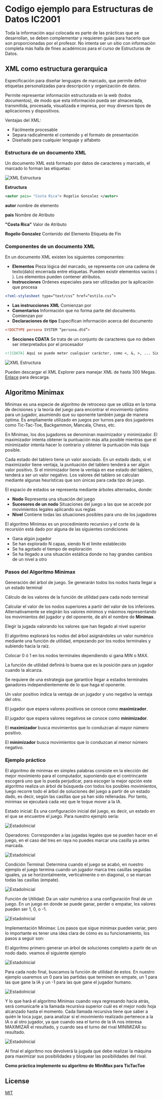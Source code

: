 # Codigo ejemplo para Estructuras de Datos IC2001

Toda la información aqui colocada es parte de las prácticas que se desarrollan, se deben complementar y requieren guías para hacerlo que son proporcionadas por el profesor. No intenta ser un sitio con información completa más halla de fines académicos para el curso de Estructuras de Datos.


## XML como estructura gerarquica
Especificación para diseñar lenguajes de marcado, que permite definir etiquetas personalizadas para descripción y organización de datos.

Permite representar información estructurada en la web (todos documentos), de modo que esta información pueda ser almacenada, transmitida, procesada, visualizada e impresa, por muy diversos tipos de aplicaciones y dispositivos.

Ventajas del XML:

* Fácilmente procesable
* Separa radicalmente el contenido y el formato de presentación
* Diseñado para cualquier lenguaje y alfabeto

### Estructura de un documento XML
Un documento XML está formado por datos de caracteres y marcado, el marcado lo forman las etiquetas:

![XML Estructura](/Codigo/Semana%208/img/img_2.jpg)

**Estructura**

```xml
<autor pais= "Costa Rica"> Rogelio Gonzalez </autor>
```

__autor__ nombre de elemento

__pais__ Nombre de Atributo

__"Costa Rica"__ Valor de Atributo

__Rogelio Gonzalez__ Contenido del Elemento
__</autor>__ Etiqueta de Fin

### Componentes de un documento XML
En un documento XML existen los siguientes componentes:

* **Elementos** Pieza lógica del marcado, se representa con una cadena de texto(dato) encerrada entre etiquetas. Pueden existir elementos vacíos (<br/>). Los elementos pueden contener atributos.
* **Instrucciones** Ordenes especiales para ser utilizadas por la aplicación que procesa

```xml
<?xml-stylesheet type=“text/css” href=“estilo.css”>
```

* **Las instrucciones XML**  Comienzan por <? Y terminan por ?>
* **Comentarios**  Información que no forma parte del documento. Comienzan por <!-- y terminan por -->
* **Declaraciones de tipo** Especifican información acerca del documento

```xml
<!DOCTYPE persona SYSTEM “persona.dtd”>
```

* **Secciones CDATA** Se trata de un conjunto de caracteres que no deben ser interpretados por el procesador

```xml
<![CDATA[ Aquí se puede meter cualquier carácter, como <, &, >, ... Sin que sean interpretados como marcación]]>
```

![XML Estructura](/Codigo/Semana%208/img/img_6.jpg)

Pueden descargar el XML Explorer para manejar XML de hasta 300 Megas. [Enlace](https://archive.codeplex.com/?p=xmlexplorer) para descarga.

## Algoritmo Minimax
Minimax es una especie de algoritmo de retroceso que se utiliza en la toma de decisiones y la teoría del juego para encontrar el movimiento óptimo para un jugador, asumiendo que su oponente también juega de manera óptima. Es ampliamente utilizado en juegos por turnos para dos jugadores como Tic-Tac-Toe, Backgammon, Mancala, Chess, etc.

En Minimax, los dos jugadores se denominan maximizador y minimizador. El maximizador intenta obtener la puntuación más alta posible mientras que el minimizador intenta hacer lo contrario y obtener la puntuación más baja posible.

Cada estado del tablero tiene un valor asociado. En un estado dado, si el maximizador tiene ventaja, la puntuación del tablero tenderá a ser algún valor positivo. Si el minimizador tiene la ventaja en ese estado del tablero, tenderá a ser un valor negativo. Los valores del tablero se calculan mediante algunas heurísticas que son únicas para cada tipo de juego.

El espacio de estados se representa mediante árboles alternados, donde:
* **Nodo** Representa una situación del juego
* **Sucesores de un nodo** Situaciones del juego a las que se accede por movimientos legales aplicando sus reglas
* **Nivel** Contiene todas las situaciones posibles para uno de los jugadores

El algoritmo Minimax es un procedimiento recursivo y el corte de la recursión está dado por alguna de las siguientes condiciones

* Gana algún jugador
* Se han explorado N capas, siendo N el límite establecido
* Se ha agotado el tiempo de exploración
* Se ha llegado a una situación estática donde no hay grandes cambios de un nivel a otro

### Pasos del Algoritmo Minimax

Generación del árbol de juego. Se generarán todos los nodos hasta llegar a un estado terminal

Cálculo de los valores de la función de utilidad para cada nodo terminal

Calcular el valor de los nodos superiores a partir del valor de los inferiores. Alternativamente se elegirán los valores mínimos y máximos representando los movimientos del jugador y del oponente, de ahí el nombre de **Minimax**.

Elegir la jugada valorando los valores que han llegado al nivel superior

El algoritmo explorará los nodos del árbol asignándoles un valor numérico mediante una función de utilidad, empezando por los nodos terminales y subiendo hacia la raíz. 

Colocar 0 ó 1 en los nodos terminales dependiendo si gana MIN o MAX.

La función de utilidad definirá lo buena que es la posición para un jugador cuando la alcanza.

Se requiere de una estrategia que garantice llegar a estados terminales ganadores independientemente de lo que haga el oponente.

Un valor positivo indica la ventaja de un jugador y uno negativo la ventaja del otro.

El jugador que espera valores positivos se conoce como **maximizador**.

El jugador que espera valores negativos se conoce como **minimizador**.

El __maximizador__ busca movimientos que lo conduzcan al mayor número positivo.

El __minimizador__ busca movimientos que lo conduzcan al menor número negativo.

### Ejemplo práctico
El algoritmo de minimax en simples palabras consiste en la elección del mejor movimiento para el computador, suponiendo que el contrincante escogerá uno que lo pueda perjudicar, para escoger la mejor opción este algoritmo realiza un árbol de búsqueda con todos los posibles movimientos, luego recorre todo el árbol de soluciones del juego a partir de un estado dado, es decir, según las casillas que ya han sido rellenadas. Por tanto, minimax se ejecutará cada vez que le toque mover a la IA.

Estado inicial: Es una configuración inicial del juego, es decir, un estado en el que se encuentre el juego. Para nuestro ejemplo sería:

![EstadoInicial](/Codigo/Semana%208/img/imagen1.png)

Operadores: Corresponden a las jugadas legales que se pueden hacer en el juego, en el caso del tres en raya no puedes marcar una casilla ya antes marcada.

![EstadoInicial](/Codigo/Semana%208/img/imagen3.png)

Condición Terminal: Determina cuando el juego se acabó, en nuestro ejemplo el juego termina cuando un jugador marca tres casillas seguidas iguales, ya se horizontalmente, verticalmente o en diagonal, o se marcan todas las casillas (empate).

![EstadoInicial](/Codigo/Semana%208/img/imagen4.png)

Función de Utilidad: Da un valor numérico a una configuración final de un juego. En un juego en donde se puede ganar, perder o empatar, los valores pueden ser 1, 0, o -1.

![EstadoInicial](/Codigo/Semana%208/img/imagen5.png)

Implementación Minimax: Los pasos que sigue minimax pueden variar, pero lo importante es tener una idea clara de cómo es su funcionamiento, los pasos a seguir son:

El algoritmo primero generar un árbol de soluciones completo a partir de un nodo dado. veamos el siguiente ejemplo

![EstadoInicial](/Codigo/Semana%208/img/imagen6.png)

Para cada nodo final, buscamos la función de utilidad de estos. En nuestro ejemplo usaremos un 0 para las partidas que terminen en empate, un 1 para las que gane la IA y un -1 para las que gane el jugador humano.

![EstadoInicial](/Codigo/Semana%208/img/imagen7.png)

Y lo que hará el algoritmo Minimax cuando vaya regresando hacia atrás, será comunicarle a la llamada recursiva superior cuál es el mejor nodo hoja alcanzado hasta el momento. Cada llamada recursiva tiene que saber a quién le toca jugar, para analizar si el movimiento realizado pertenece a la IA o al otro jugador, ya que cuando sea el turno de la IA nos interesa MAXIMIZAR el resultado, y cuando sea el turno del rival MINIMIZAR su resultado.

![EstadoInicial](/Codigo/Semana%208/img/imagen8.png)

Al final el algoritmo nos devolverá la jugada que debe realizar la máquina para maximizar sus posibilidades y bloquear las posibilidades del rival.

**Como práctica implemente su algoritmo de MiniMax para TicTacToe**


## License
[MIT](https://choosealicense.com/licenses/mit/)
